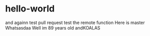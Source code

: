 hello-world
===========
and againn
test pull request
test the remote function
Here is master
Whatsasdaa
Well im 89 years old andKOALAS
